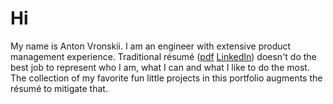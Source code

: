 # Hi
My name is Anton Vronskii.
I am an engineer with extensive product management experience.
Traditional résumé ([pdf](https://sharrp.github.io/portfolio/resume-anton-vronskii.pdf) [LinkedIn](linkedin.com/in/anton-vronskii)) doesn't do the best job to represent who I am, what I can and what I like to do the most. The collection of my favorite fun little projects in this portfolio augments the résumé to mitigate that.
